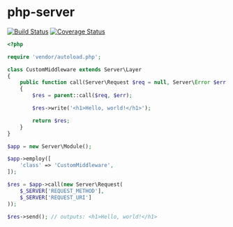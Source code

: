 php-server
==========

[![Build Status](https://travis-ci.org/mariuslundgard/php-server.svg?branch=develop)](https://travis-ci.org/mariuslundgard/php-server)
[![Coverage Status](https://coveralls.io/repos/mariuslundgard/php-server/badge.png?branch=develop)](https://coveralls.io/r/mariuslundgard/php-server?branch=develop)

```php
<?php

require 'vendor/autoload.php';

class CustomMiddleware extends Server\Layer
{
	public function call(Server\Request $req = null, Server\Error $err = null)
	{
		$res = parent::call($req, $err);

		$res->write('<h1>Hello, world!</h1>');

		return $res;
	}
}

$app = new Server\Module();

$app->employ([
	'class' => 'CustomMiddleware',
]);

$res = $app->call(new Server\Request(
    $_SERVER['REQUEST_METHOD'],
    $_SERVER['REQUEST_URI']
));

$res->send(); // outputs: <h1>Hello, world!</h1>
```
